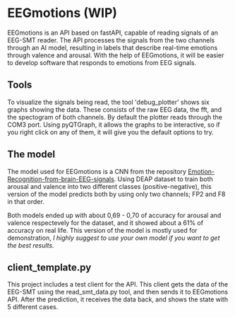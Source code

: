 # EEGmotions (WIP)

EEGmotions is an API based on fastAPI, capable of reading signals of an EEG-SMT reader. The API processes the signals from the two channels through an AI model, resulting in labels that describe real-time emotions through valence and arousal. With the help of EEGmotions, it will be easier to develop software that responds to emotions from EEG signals.

## Tools

To visualize the signals being read, the tool 'debug_plotter' shows six graphs showing the data. These consists of the raw EEG data, the fft, and the spectogram of both channels. By default the plotter reads through the COM3 port.
Using pyQTGraph, it allows the graphs to be interactive, so if you right click on any of them, it will give you the default options to try.

## The model

The model used for EEGmotions is a CNN from the repository [Emotion-Recognition-from-brain-EEG-signals](https://github.com/siddhi5386/Emotion-Recognition-from-brain-EEG-signals-). Using DEAP dataset to train both arousal and valence into two different classes (positive-negative), this version of the model predicts both by using only two channels; FP2 and F8 in that order.

Both models ended up with about 0,69 - 0,70 of accuracy for arousal and valence respectevely for the dataset, and it showed about a 61% of accuracy on real life. This version of the model is mostly used for demonstration, *I highly suggest to use your own model if you want to get the best results.*

## client_template.py

This project includes a test client for the API. This client gets the data of the EEG-SMT using the read_smt_data.py tool, and then sends it to EEGmotions API. After the prediction, it receives the data back, and shows the state with 5 different cases.
